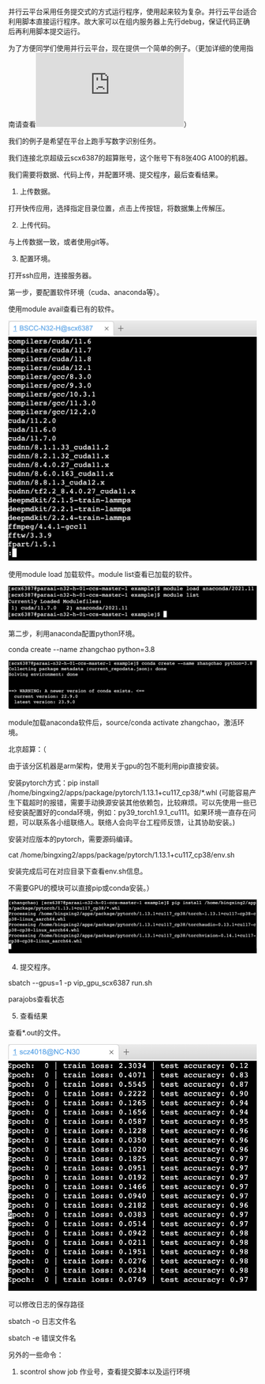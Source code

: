 并行云平台采用任务提交式的方式运行程序，使用起来较为复杂。并行云平台适合利用脚本直接运行程序。故大家可以在组内服务器上先行debug，保证代码正确后再利用脚本提交运行。

为了方便同学们使用并行云平台，现在提供一个简单的例子。（更加详细的使用指南请查看![北京超级云计算中心N32-H分区用户手册v2.7.pdf](https://github.com/zcfinal/PARA_Example/blob/master/%E5%8C%97%E4%BA%AC%E8%B6%85%E7%BA%A7%E4%BA%91%E8%AE%A1%E7%AE%97%E4%B8%AD%E5%BF%83N32-H%E5%88%86%E5%8C%BA%E7%94%A8%E6%88%B7%E6%89%8B%E5%86%8Cv2.7.pdf)）

我们的例子是希望在平台上跑手写数字识别任务。

我们连接北京超级云scx6387的超算账号，这个账号下有8张40G A100的机器。

我们需要将数据、代码上传，并配置环境、提交程序，最后查看结果。

1. 上传数据。

打开快传应用，选择指定目录位置，点击上传按钮，将数据集上传解压。

2. 上传代码。

与上传数据一致，或者使用git等。

3. 配置环境。

打开ssh应用，连接服务器。

第一步，要配置软件环境（cuda、anaconda等）。

使用module avail查看已有的软件。

![Alt text](image.png)

使用module load 加载软件。module list查看已加载的软件。

![Alt text](image-1.png)

第二步，利用anaconda配置python环境。

conda create --name zhangchao python=3.8

![Alt text](image-2.png)

module加载anaconda软件后，source/conda activate zhangchao，激活环境。

北京超算：（

由于该分区机器是arm架构，使用关于gpu的包不能利用pip直接安装。

安装pytorch方式：pip install /home/bingxing2/apps/package/pytorch/1.13.1+cu117_cp38/*.whl (可能容易产生下载超时的报错，需要手动换源安装其他依赖包，比较麻烦。可以先使用一些已经安装配置好的conda环境，例如：py39_torch1.9.1_cu111。如果环境一直存在问题，可以联系各小组联络人。联络人会向平台工程师反馈，让其协助安装。)

安装对应版本的pytorch，需要源码编译。

cat /home/bingxing2/apps/package/pytorch/1.13.1+cu117_cp38/env.sh

安装完成后可在对应目录下查看env.sh信息。

不需要GPU的模块可以直接pip或conda安装。）

![Alt text](image-3.png)

4. 提交程序。

sbatch --gpus=1 -p vip_gpu_scx6387 run.sh

parajobs查看状态

5. 查看结果

查看*.out的文件。

![Alt text](image-4.png)

可以修改日志的保存路径

sbatch -o 日志文件名

sbatch -e 错误文件名



另外的一些命令：

1. scontrol show job 作业号，查看提交脚本以及运行环境
